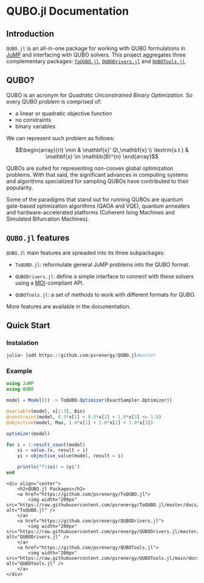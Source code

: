 # QUBO.jl Documentation


## Introduction

`QUBO.jl` is an all-in-one package for working with QUBO formulations in [JuMP](https://github.com/jump-dev/JuMP.jl) and interfacing with QUBO solvers. This project aggregates three complementary packages: [`ToQUBO.jl`](https://github.com/psrenergy/ToQUBO.jl), [`QUBODrivers.jl`](https://github.com/psrenergy/QUBODrivers.jl) and [`QUBOTools.jl`](https://github.com/psrenergy/QUBOTools.jl).

## QUBO?

QUBO is an acronym for *Quadratic Unconstrained Binary Optimization*. So every QUBO problem is comprised of:
- a linear or quadratic objective function
- no constraints
- binary variables

We can represent such problem as follows:

```math
\begin{array}{rl}
   \min          & \mathbf{x}' Q\,\mathbf{x} \\
   \textrm{s.t.} & \mathbf{x} \in \mathbb{B}^{n}
\end{array}
```

QUBOs are suited for representing non-convex global optimization problems.
With that said, the significant advances in computing systems and algorithms specialized for sampling QUBOs have contributed to their popularity.

Some of the paradigms that stand out for running QUBOs are quantum gate-based optimization algorithms (QAOA and VQE), quantum annealers and hardware-accelerated platforms (Coherent Ising Machines and Simulated Bifurcation Machines).

## `QUBO.jl` features

`QUBO.Jl` main features are spreaded into its three subpackages:

- `ToQUBO.jl`:  reformulate general JuMP problems into the QUBO format. 

- `QUBODrivers.jl`: define a simple interface to connect with these solvers using a [MOI](https://github.com/jump-dev/MathOptInterface.jl)-compliant API.  

- `QUBOTools.jl`:   a set of methods to work with different formats for QUBO.

More features are available in the documentation.

## Quick Start

### Instalation
```julia
julia> ]add https://github.com/psrenergy/QUBO.jl#master
```
### Example

```julia
using JuMP
using QUBO

model = Model(() -> ToQUBO.Optimizer(ExactSampler.Optimizer))

@variable(model, x[1:3], Bin)
@constraint(model, 0.3*x[1] + 0.5*x[2] + 1.0*x[3] <= 1.6)
@objective(model, Max, 1.0*x[1] + 2.0*x[2] + 3.0*x[3])

optimize!(model)

for i = 1:result_count(model)
    xi = value.(x, result = i)
    yi = objective_value(model, result = i)

    println("f($xi) = $yi")
end

```

```@raw html
<div align="center">
    <h2>QUBO.jl Packages</h2>
    <a href="https://github.com/psrenergy/ToQUBO.jl">
        <img width="200px" src="https://raw.githubusercontent.com/psrenergy/ToQUBO.jl/master/docs/src/assets/logo.svg" alt="ToQUBO.jl" />
    </a>
    <a href="https://github.com/psrenergy/QUBODrivers.jl">
        <img width="200px" src="https://raw.githubusercontent.com/psrenergy/QUBODrivers.jl/master/docs/src/assets/logo.svg" alt="QUBODrivers.jl" />
    </a>
    <a href="https://github.com/psrenergy/QUBOTools.jl">
        <img width="200px" src="https://raw.githubusercontent.com/psrenergy/QUBOTools.jl/main/docs/src/assets/logo.svg" alt="QUBOTools.jl" />
    </a>
</div>
```
